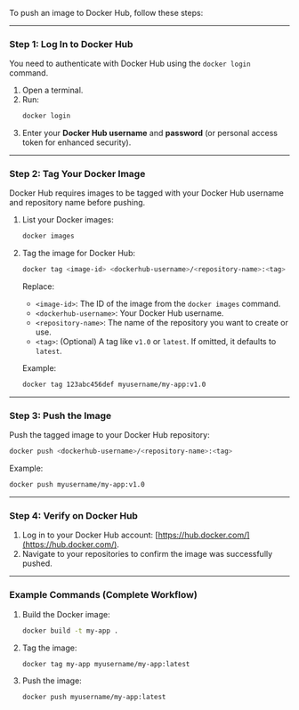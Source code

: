 To push an image to Docker Hub, follow these steps:

---

### **Step 1: Log In to Docker Hub**
You need to authenticate with Docker Hub using the `docker login` command.

1. Open a terminal.
2. Run:
   ```bash
   docker login
   ```
3. Enter your **Docker Hub username** and **password** (or personal access token for enhanced security).

---

### **Step 2: Tag Your Docker Image**
Docker Hub requires images to be tagged with your Docker Hub username and repository name before pushing.

1. List your Docker images:
   ```bash
   docker images
   ```
2. Tag the image for Docker Hub:
   ```bash
   docker tag <image-id> <dockerhub-username>/<repository-name>:<tag>
   ```
   Replace:
   - `<image-id>`: The ID of the image from the `docker images` command.
   - `<dockerhub-username>`: Your Docker Hub username.
   - `<repository-name>`: The name of the repository you want to create or use.
   - `<tag>`: (Optional) A tag like `v1.0` or `latest`. If omitted, it defaults to `latest`.

   Example:
   ```bash
   docker tag 123abc456def myusername/my-app:v1.0
   ```

---

### **Step 3: Push the Image**
Push the tagged image to your Docker Hub repository:
```bash
docker push <dockerhub-username>/<repository-name>:<tag>
```

Example:
```bash
docker push myusername/my-app:v1.0
```

---

### **Step 4: Verify on Docker Hub**
1. Log in to your Docker Hub account: [https://hub.docker.com/](https://hub.docker.com/).
2. Navigate to your repositories to confirm the image was successfully pushed.

---

### Example Commands (Complete Workflow)
1. Build the Docker image:
   ```bash
   docker build -t my-app .
   ```
2. Tag the image:
   ```bash
   docker tag my-app myusername/my-app:latest
   ```
3. Push the image:
   ```bash
   docker push myusername/my-app:latest
   ``` 
